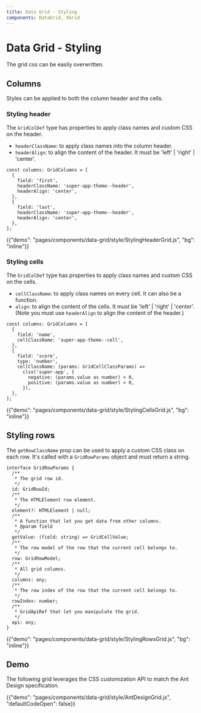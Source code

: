 ```yaml
---
title: Data Grid - Styling
components: DataGrid, XGrid
---
```


# Data Grid - Styling

<p class="description">The grid css can be easily overwritten.</p>

## Columns

Styles can be applied to both the column header and the cells.

### Styling header

The `GridColDef` type has properties to apply class names and custom CSS on the header.

- `headerClassName`: to apply class names into the column header.
- `headerAlign`: to align the content of the header. It must be 'left' | 'right' | 'center'.

```tsx
const columns: GridColumns = [
  {
    field: 'first',
    headerClassName: 'super-app-theme--header',
    headerAlign: 'center',
  },
  {
    field: 'last',
    headerClassName: 'super-app-theme--header',
    headerAlign: 'center',
  },
];
```

{{"demo": "pages/components/data-grid/style/StylingHeaderGrid.js", "bg": "inline"}}

### Styling cells

The `GridColDef` type has properties to apply class names and custom CSS on the cells.

- `cellClassName`: to apply class names on every cell. It can also be a function.
- `align`: to align the content of the cells. It must be 'left' | 'right' | 'center'. (Note you must use `headerAlign` to align the content of the header.)

```tsx
const columns: GridColumns = [
  {
    field: 'name',
    cellClassName: 'super-app-theme--cell',
  },
  {
    field: 'score',
    type: 'number',
    cellClassName: (params: GridCellClassParams) =>
      clsx('super-app', {
        negative: (params.value as number) < 0,
        positive: (params.value as number) > 0,
      }),
  },
];
```

{{"demo": "pages/components/data-grid/style/StylingCellsGrid.js", "bg": "inline"}}

## Styling rows

The `getRowClassName` prop can be used to apply a custom CSS class on each row. It's called with a `GridRowParams` object and must return a string.

```tsx
interface GridRowParams {
  /**
   * The grid row id.
   */
  id: GridRowId;
  /**
   * The HTMLElement row element.
   */
  element?: HTMLElement | null;
  /**
   * A function that let you get data from other columns.
   * @param field
   */
  getValue: (field: string) => GridCellValue;
  /**
   * The row model of the row that the current cell belongs to.
   */
  row: GridRowModel;
  /**
   * All grid columns.
   */
  columns: any;
  /**
   * The row index of the row that the current cell belongs to.
   */
  rowIndex: number;
  /**
   * GridApiRef that let you manipulate the grid.
   */
  api: any;
}
```

{{"demo": "pages/components/data-grid/style/StylingRowsGrid.js", "bg": "inline"}}

## Demo

The following grid leverages the CSS customization API to match the Ant Design specification.

{{"demo": "pages/components/data-grid/style/AntDesignGrid.js", "defaultCodeOpen": false}}
